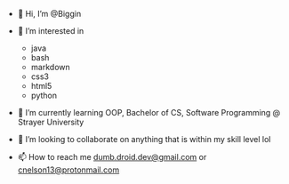 - 👋 Hi, I’m @Biggin

- 👀 I’m interested in 
    * java 
    * bash 
    * markdown 
    * css3
    * html5 
    * python
 
- 🌱 I’m currently learning OOP, Bachelor of CS, Software Programming @ Strayer University 

- 💞️ I’m looking to collaborate on anything that is within my skill level lol

- 📫 How to reach me dumb.droid.dev@gmail.com or cnelson13@protonmail.com

<!---
Biggin/Biggin is a ✨ special ✨ repository because its `README.md` (this file) appears on your GitHub profile.
You can click the Preview link to take a look at your changes.
--->
